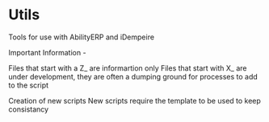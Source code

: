 # Utils

Tools for use with AbilityERP and iDempeire


Important Information - 

  Files that start with a Z_ are informartion only
  Files that start with X_ are under development, they are often a dumping ground for processes to add to the script

Creation of new scripts
  New scripts require the template to be used to keep consistancy

